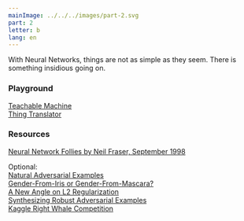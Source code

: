 ```yaml
---
mainImage: ../../../images/part-2.svg
part: 2
letter: b
lang: en
---
```


<div class="content">

With Neural Networks, things are not as simple as they seem. There is something insidious going on. 

### Playground
[Teachable Machine](https://teachablemachine.withgoogle.com/)<br>
[Thing Translator](https://thing-translator.appspot.com/)

### Resources
[Neural Network Follies by Neil Fraser, September 1998 ](https://neil.fraser.name/writing/tank/)

Optional:<br>
[Natural Adversarial Examples](https://arxiv.org/pdf/1907.07174.pdf)<br>
[Gender-From-Iris or Gender-From-Mascara?](https://arxiv.org/pdf/1702.01304.pdf)<br>
[A New Angle on L2 Regularization](https://thomas-tanay.github.io/post--L2-regularization/)<br>
[Synthesizing Robust Adversarial Examples](https://arxiv.org/pdf/1707.07397.pdf)<br>
[Kaggle Right Whale Competition](https://felixlaumon.github.io/2015/01/08/kaggle-right-whale.html)<br>

</div>
